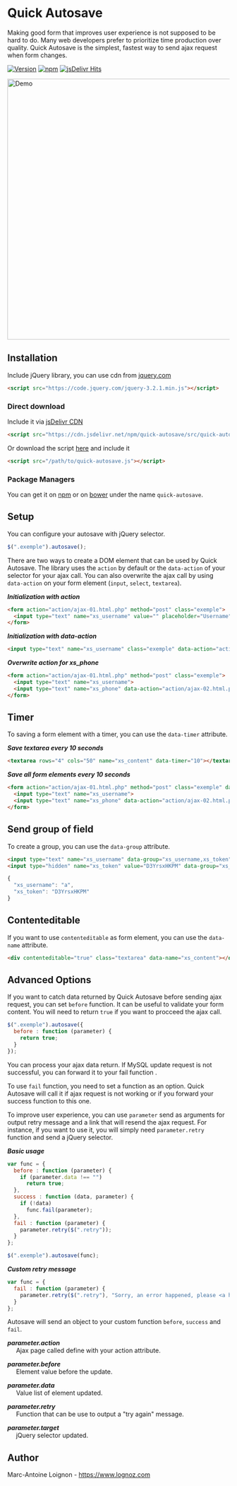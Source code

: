 # Quick Autosave

Making good form that improves user experience is not supposed to be hard to do. Many web developers prefer to prioritize time production over quality. Quick Autosave is the simplest, fastest way to send ajax request when form changes.

[![Version](https://img.shields.io/npm/v/quick-autosave.svg)](https://www.npmjs.com/package/quick-autosave)
[![npm](https://img.shields.io/npm/dt/quick-autosave.svg)](https://www.npmjs.com/package/quick-autosave)
[![jsDelivr Hits](https://data.jsdelivr.com/v1/package/npm/quick-autosave/badge?style=rounded)](https://www.jsdelivr.com/package/npm/quick-autosave)

<a href="https://www.lognoz.com/quick-autosave/">
  <img width="590" src="./test/asset/img/presentation.png" alt="Demo">
</a>

## Installation

Include jQuery library, you can use cdn from [jquery.com](http://jquery.com/download/)
```html
<script src="https://code.jquery.com/jquery-3.2.1.min.js"></script>
```

### Direct download
Include it via [jsDelivr CDN](https://www.jsdelivr.com/package/npm/quick-autosave)
```html
<script src="https://cdn.jsdelivr.net/npm/quick-autosave/src/quick-autosave.js"></script>
```

Or download the script [here](https://github.com/lognoz/quick-autosave/blob/master/src/quick-autosave.js) and include it
```html
<script src="/path/to/quick-autosave.js"></script>
```

### Package Managers
You can get it on [npm](https://www.npmjs.com/package/quick-autosave) or on [bower](https://bower.io/search/?q=quick-autosave) under the name `quick-autosave`.

## Setup
You can configure your autosave with jQuery selector. 
```js
$(".exemple").autosave();
```

There are two ways to create a DOM element that can be used by Quick Autosave. The library uses the `action` by default or the `data-action` of your selector for your ajax call. You can also overwrite the ajax call by using `data-action` on your form element (`input`, `select`, `textarea`).

***Initialization with action***

```html
<form action="action/ajax-01.html.php" method="post" class="exemple">
  <input type="text" name="xs_username" value="" placeholder="Username">
</form>
```

***Initialization with data-action***
```html
<input type="text" name="xs_username" class="exemple" data-action="action/ajax-01.html.php" >
```

***Overwrite action for xs_phone***
```html
<form action="action/ajax-01.html.php" method="post" class="exemple">
  <input type="text" name="xs_username">
  <input type="text" name="xs_phone" data-action="action/ajax-02.html.php">
</form>
```

## Timer

To saving a form element with a timer, you can use the `data-timer` attribute. 

***Save textarea every 10 seconds***
```html
<textarea rows="4" cols="50" name="xs_content" data-timer="10"></textarea>
```

***Save all form elements every 10 seconds***
```html
<form action="action/ajax-01.html.php" method="post" class="exemple" data-timer="10">
  <input type="text" name="xs_username">
  <input type="text" name="xs_phone" data-action="action/ajax-02.html.php">
</form>
```

## Send group of field

To create a group, you can use the `data-group` attribute.
```html
<input type="text" name="xs_username" data-group="xs_username,xs_token">
<input type="hidden" name="xs_token" value="D3YrsxHKPM" data-group="xs_username,xs_token">
```

```js
{
  "xs_username": "a",
  "xs_token": "D3YrsxHKPM"
}
```

## Contenteditable

If you want to use `contenteditable` as form element, you can use the `data-name` attribute. 
```html
<div contenteditable="true" class="textarea" data-name="xs_content"></div>
```

## Advanced Options

If you want to catch data returned by Quick Autosave before sending ajax request, you can set `before` function. It can be useful to validate your form content. You will need to return `true` if you want to procceed the ajax call.
```js
$(".exemple").autosave({
  before : function (parameter) {
    return true;
  }
});
```

You can process your ajax data return. If MySQL update request is not successful, you can forward it to your fail function . 

To use `fail` function, you need to set a function as an option. Quick Autosave will call it if ajax request is not working or if you forward your success function to this one. 

To improve user experience, you can use `parameter` send as arguments for output retry message and a link that will resend the ajax request. For instance, if you want to use it, you will simply need `parameter.retry` function and send a jQuery selector.

***Basic usage***
```js
var func = {
  before : function (parameter) {
    if (parameter.data !== "")
      return true;
  },
  success : function (data, parameter) {
    if (!data)
      func.fail(parameter);
  },
  fail : function (parameter) {
    parameter.retry($(".retry"));
  }
};

$(".exemple").autosave(func);
```

***Custom retry message***
```js
var func = {
  fail : function (parameter) {
    parameter.retry($(".retry"), "Sorry, an error happened, please <a href=\"#\">try again</a>.");
  }
};
```

Autosave will send an object to your custom function `before`, `success` and `fail`.

***parameter.action***<br/>
&nbsp;&nbsp;&nbsp;&nbsp;&nbsp;Ajax page called define with your action attribute.

***parameter.before***<br/>
&nbsp;&nbsp;&nbsp;&nbsp;&nbsp;Element value before the update.

***parameter.data***<br/>
&nbsp;&nbsp;&nbsp;&nbsp;&nbsp;Value list of element updated.

***parameter.retry***<br/>
&nbsp;&nbsp;&nbsp;&nbsp;&nbsp;Function that can be use to output a "try again" message.

***parameter.target***<br/>
&nbsp;&nbsp;&nbsp;&nbsp;&nbsp;jQuery selector updated.

## Author
Marc-Antoine Loignon - <https://www.lognoz.com>
